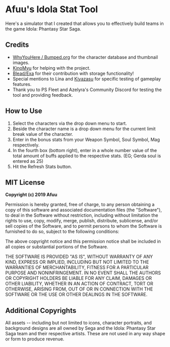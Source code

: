 # Afuu's Idola Stat Tool

Here's a simulator that I created that allows you to effectively build teams in the game Idola: Phantasy Star Saga.

## Credits

 - [WhyYouHere / Bumped.org](https://bumped.org/idola/idola-character-database/) for the character database and thumbnail images.
 - [KinoMyu](https://github.com/KinoMyu) for helping with the project.
 - [Blead/Exa](https://github.com/blead) for their contribution with storage functionality!
 - Special mentions to Lina and [Kiyazasu](https://github.com/Kiyazasu) for specific testing of gameplay features.
 - Thank you to PS Fleet and Azelyra's Community Discord for testing the tool and providing feedback.

## How to Use
  1. Select the characters via the drop down menu to start.
  2. Beside the character name is a drop down menu for the current limit break value of the character.
  3. Enter in the bonus stats from your Weapon Symbol, Soul Symbol, Mag respectively.
  4. In the fourth box (bottom right), enter in a whole number value of the total amount of buffs applied to the respective stats.
     (EG; Gerda soul is entered as 25)
  5. Hit the Refresh Stats button.

## MIT License

**Copyright (c) 2019 Afuu**

Permission is hereby granted, free of charge, to any person obtaining a copy
of this software and associated documentation files (the "Software"), to deal
in the Software without restriction, including without limitation the rights
to use, copy, modify, merge, publish, distribute, sublicense, and/or sell
copies of the Software, and to permit persons to whom the Software is
furnished to do so, subject to the following conditions:

The above copyright notice and this permission notice shall be included in all
copies or substantial portions of the Software.

THE SOFTWARE IS PROVIDED "AS IS", WITHOUT WARRANTY OF ANY KIND, EXPRESS OR
IMPLIED, INCLUDING BUT NOT LIMITED TO THE WARRANTIES OF MERCHANTABILITY,
FITNESS FOR A PARTICULAR PURPOSE AND NONINFRINGEMENT. IN NO EVENT SHALL THE
AUTHORS OR COPYRIGHT HOLDERS BE LIABLE FOR ANY CLAIM, DAMAGES OR OTHER
LIABILITY, WHETHER IN AN ACTION OF CONTRACT, TORT OR OTHERWISE, ARISING FROM,
OUT OF OR IN CONNECTION WITH THE SOFTWARE OR THE USE OR OTHER DEALINGS IN THE
SOFTWARE.

## Additional Copyrights

All assets -- including but not limited to icons, character portraits, and background designs are all owned by Sega and the Idola: Phantasy Star Saga team and their respective artists. These are not used in any way shape or form to produce revenue.
